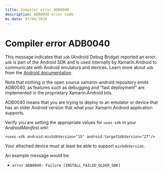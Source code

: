 ```yaml
---
title: Compiler error ADB0040
description: ADB0040 error code
ms.date: 07/04/2018
---
```

# Compiler error ADB0040

This message indicates that `adb` (Android Debug Bridge) reported an
error. `adb` is part of the Android SDK and is used internally by
Xamarin.Android to communicate with Android emulators and devices.
Learn more about `adb` from the [Android documentation][adb].

Note that nothing in the open source xamarin-android repository
emits ADB0040, as features such as debugging and "fast deployment"
are implemented in the proprietary Xamarin.Android bits.

ADB0040 means that you are trying to deploy to an emulator or device
that has an older Android version that what your Xamarin.Android
application supports.

Verify you are setting the appropriate values for `uses-sdk` in your
*AndroidManifest.xml*:

    <uses-sdk android:minSdkVersion="15" android:targetSdkVersion="27"/>

Your attached device must at least be able to support `minSdkVersion`.

An example message would be:
- `error ADB0040: Failure [INSTALL_FAILED_OLDER_SDK]`

[adb]: https://developer.android.com/studio/command-line/adb
